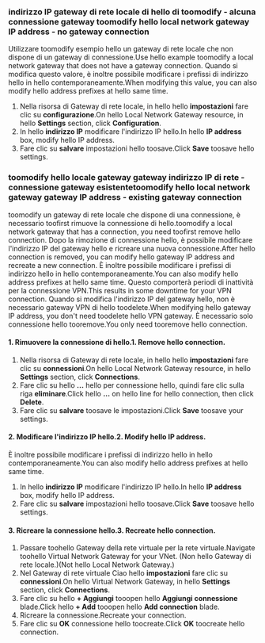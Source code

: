 ### <span data-ttu-id="b6af1-101"><a name="gwipnoconnection"></a>indirizzo IP gateway di rete locale di hello di toomodify - alcuna connessione gateway</span><span class="sxs-lookup"><span data-stu-id="b6af1-101"><a name="gwipnoconnection"></a> toomodify hello local network gateway IP address - no gateway connection</span></span>

<span data-ttu-id="b6af1-102">Utilizzare toomodify esempio hello un gateway di rete locale che non dispone di un gateway di connessione.</span><span class="sxs-lookup"><span data-stu-id="b6af1-102">Use hello example toomodify a local network gateway that does not have a gateway connection.</span></span> <span data-ttu-id="b6af1-103">Quando si modifica questo valore, è inoltre possibile modificare i prefissi di indirizzo hello in hello contemporaneamente.</span><span class="sxs-lookup"><span data-stu-id="b6af1-103">When modifying this value, you can also modify hello address prefixes at hello same time.</span></span>

1. <span data-ttu-id="b6af1-104">Nella risorsa di Gateway di rete locale, in hello hello **impostazioni** fare clic su **configurazione**.</span><span class="sxs-lookup"><span data-stu-id="b6af1-104">On hello Local Network Gateway resource, in hello **Settings** section, click **Configuration**.</span></span>
2. <span data-ttu-id="b6af1-105">In hello **indirizzo IP** modificare l'indirizzo IP hello.</span><span class="sxs-lookup"><span data-stu-id="b6af1-105">In hello **IP address** box, modify hello IP address.</span></span>
3. <span data-ttu-id="b6af1-106">Fare clic su **salvare** impostazioni hello toosave.</span><span class="sxs-lookup"><span data-stu-id="b6af1-106">Click **Save** toosave hello settings.</span></span>

### <span data-ttu-id="b6af1-107"><a name="gwipwithconnection"></a>toomodify hello locale gateway gateway indirizzo IP di rete - connessione gateway esistente</span><span class="sxs-lookup"><span data-stu-id="b6af1-107"><a name="gwipwithconnection"></a>toomodify hello local network gateway gateway IP address - existing gateway connection</span></span>

<span data-ttu-id="b6af1-108">toomodify un gateway di rete locale che dispone di una connessione, è necessario toofirst rimuove la connessione di hello.</span><span class="sxs-lookup"><span data-stu-id="b6af1-108">toomodify a local network gateway that has a connection, you need toofirst remove hello connection.</span></span> <span data-ttu-id="b6af1-109">Dopo la rimozione di connessione hello, è possibile modificare l'indirizzo IP del gateway hello e ricreare una nuova connessione.</span><span class="sxs-lookup"><span data-stu-id="b6af1-109">After hello connection is removed, you can modify hello gateway IP address and recreate a new connection.</span></span> <span data-ttu-id="b6af1-110">È inoltre possibile modificare i prefissi di indirizzo hello in hello contemporaneamente.</span><span class="sxs-lookup"><span data-stu-id="b6af1-110">You can also modify hello address prefixes at hello same time.</span></span> <span data-ttu-id="b6af1-111">Questo comporterà periodi di inattività per la connessione VPN.</span><span class="sxs-lookup"><span data-stu-id="b6af1-111">This results in some downtime for your VPN connection.</span></span> <span data-ttu-id="b6af1-112">Quando si modifica l'indirizzo IP del gateway hello, non è necessario gateway VPN di hello toodelete.</span><span class="sxs-lookup"><span data-stu-id="b6af1-112">When modifying hello gateway IP address, you don't need toodelete hello VPN gateway.</span></span> <span data-ttu-id="b6af1-113">È necessario solo connessione hello tooremove.</span><span class="sxs-lookup"><span data-stu-id="b6af1-113">You only need tooremove hello connection.</span></span>
 
#### <a name="1-remove-hello-connection"></a><span data-ttu-id="b6af1-114">1. Rimuovere la connessione di hello.</span><span class="sxs-lookup"><span data-stu-id="b6af1-114">1. Remove hello connection.</span></span>

1. <span data-ttu-id="b6af1-115">Nella risorsa di Gateway di rete locale, in hello hello **impostazioni** fare clic su **connessioni**.</span><span class="sxs-lookup"><span data-stu-id="b6af1-115">On hello Local Network Gateway resource, in hello **Settings** section, click **Connections**.</span></span>
2. <span data-ttu-id="b6af1-116">Fare clic su hello **...**  hello per connessione hello, quindi fare clic sulla riga **eliminare**.</span><span class="sxs-lookup"><span data-stu-id="b6af1-116">Click hello **...** on hello line for hello connection, then click **Delete**.</span></span>
3. <span data-ttu-id="b6af1-117">Fare clic su **salvare** toosave le impostazioni.</span><span class="sxs-lookup"><span data-stu-id="b6af1-117">Click **Save** toosave your settings.</span></span>

#### <a name="2-modify-hello-ip-address"></a><span data-ttu-id="b6af1-118">2. Modificare l'indirizzo IP hello.</span><span class="sxs-lookup"><span data-stu-id="b6af1-118">2. Modify hello IP address.</span></span>

<span data-ttu-id="b6af1-119">È inoltre possibile modificare i prefissi di indirizzo hello in hello contemporaneamente.</span><span class="sxs-lookup"><span data-stu-id="b6af1-119">You can also modify hello address prefixes at hello same time.</span></span>

1. <span data-ttu-id="b6af1-120">In hello **indirizzo IP** modificare l'indirizzo IP hello.</span><span class="sxs-lookup"><span data-stu-id="b6af1-120">In hello **IP address** box, modify hello IP address.</span></span>
2. <span data-ttu-id="b6af1-121">Fare clic su **salvare** impostazioni hello toosave.</span><span class="sxs-lookup"><span data-stu-id="b6af1-121">Click **Save** toosave hello settings.</span></span>

#### <a name="3-recreate-hello-connection"></a><span data-ttu-id="b6af1-122">3. Ricreare la connessione hello.</span><span class="sxs-lookup"><span data-stu-id="b6af1-122">3. Recreate hello connection.</span></span>

1. <span data-ttu-id="b6af1-123">Passare toohello Gateway della rete virtuale per la rete virtuale.</span><span class="sxs-lookup"><span data-stu-id="b6af1-123">Navigate toohello Virtual Network Gateway for your VNet.</span></span> <span data-ttu-id="b6af1-124">(Non hello Gateway di rete locale.)</span><span class="sxs-lookup"><span data-stu-id="b6af1-124">(Not hello Local Network Gateway.)</span></span>
2. <span data-ttu-id="b6af1-125">Nel Gateway di rete virtuale Ciao hello **impostazioni** fare clic su **connessioni**.</span><span class="sxs-lookup"><span data-stu-id="b6af1-125">On hello Virtual Network Gateway, in hello **Settings** section, click **Connections**.</span></span>
3. <span data-ttu-id="b6af1-126">Fare clic su hello **+ Aggiungi** tooopen hello **Aggiungi connessione** blade.</span><span class="sxs-lookup"><span data-stu-id="b6af1-126">Click hello **+ Add** tooopen hello **Add connection** blade.</span></span>
4. <span data-ttu-id="b6af1-127">Ricreare la connessione.</span><span class="sxs-lookup"><span data-stu-id="b6af1-127">Recreate your connection.</span></span>
5. <span data-ttu-id="b6af1-128">Fare clic su **OK** connessione hello toocreate.</span><span class="sxs-lookup"><span data-stu-id="b6af1-128">Click **OK** toocreate hello connection.</span></span>

